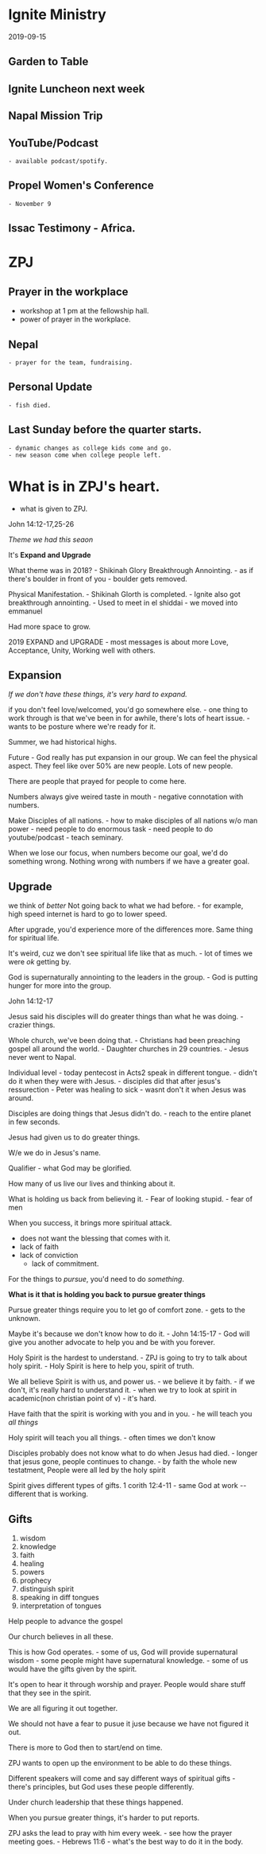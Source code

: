 # Ignite Ministry
2019-09-15

## Garden to Table
## Ignite Luncheon next week
## Napal Mission Trip
## YouTube/Podcast
    - available podcast/spotify.
## Propel Women's Conference
    - November 9

## Issac Testimony - Africa.

ZPJ
===============================

## Prayer in the workplace
- workshop at 1 pm at the fellowship hall.
- power of prayer in the workplace.

## Nepal
    - prayer for the team, fundraising.

## Personal Update
    - fish died.

## Last Sunday before the quarter starts.
    - dynamic changes as college kids come and go.
    - new season come when college people left.

# __What is in ZPJ's heart.__
- what is given to ZPJ.

John 14:12-17,25-26

_Theme we had this seaon_

It's __Expand and Upgrade__

What theme was in 2018?
    - Shikinah Glory Breakthrough Annointing.
    - as if there's boulder in front of you
        - boulder gets removed.

Physical Manifestation.
    - Shikinah Glorth is completed.
    - Ignite also got breakthrough annointing.
        - Used to meet in el shiddai
        - we moved into emmanuel

Had more space to grow.

2019
    EXPAND and UPGRADE
        - most messages is about more Love, Acceptance, Unity, Working well with others.

## Expansion
_If we don't have these things, it's very hard to expand._

if you don't feel love/welcomed, you'd go somewhere else.
    - one thing to work through is that we've been in for awhile, there's lots of heart issue.
        - wants to be posture where we're ready for it.

Summer, we had historical highs.

Future - God really has put expansion in our group. We can feel the physical aspect. They feel like over 50% are new people.
    Lots of new people.

There are people that prayed for people to come here.

Numbers always give weired taste in mouth - negative connotation with numbers.

Make Disciples of all nations.
    - how to make disciples of all nations w/o man power
    - need people to do enormous task
    - need people to do youtube/podcast
    - teach seminary.

When we lose our focus, when numbers become our goal, we'd do something wrong.
Nothing wrong with numbers if we have a greater goal.

## Upgrade
we think of _better_
Not going back to what we had before.
    - for example, high speed internet is hard to go to lower speed.

After upgrade, you'd experience more of the differences more.
Same thing for spiritual life.

It's weird, cuz we don't see spiritual life like that as much.
    - lot of times we were _ok_ getting by.

God is supernaturally annointing to the leaders in the group.
    - God is putting hunger for more into the group.

John 14:12-17

Jesus said his disciples will do greater things than what he was doing.
    - crazier things.

Whole church, we've been doing that.
    - Christians had been preaching gospel all around the world.
    - Daughter churches in 29 countries.
    - Jesus never went to Napal.

Individual level
    - today pentecost in Acts2 speak in different tongue.
    - didn't do it when they were with Jesus.
        - disciples did that after jesus's ressurection
        - Peter was healing to sick
            - wasnt don't it when Jesus was around.

Disciples are doing things that Jesus didn't do.
    - reach to the entire planet in few seconds.

Jesus had given us to do greater things.

W/e we do in Jesus's name.

Qualifier - what God may be glorified.

How many of us live our lives and thinking about it.

What is holding us back from believing it.
    - Fear of looking stupid.
    - fear of men

When you success, it brings more spiritual attack.
- does not want the blessing that comes with it.
- lack of faith
- lack of conviction
    - lack of commitment.

For the things to _pursue_, you'd need to do _something_.

__What is it that is holding you back to pursue greater things__

Pursue greater things require you to let go of comfort zone.
    - gets to the unknown.

Maybe it's because we don't know how to do it.
    - John 14:15-17
    - God will give you another advocate to help you and be with you forever.

Holy Spirit is the hardest to understand.
    - ZPJ is going to try to talk about holy spirit.
    - Holy Spirit is here to help you, spirit of truth.

We all believe Spirit is with us, and power us.
    - we believe it by faith.
    - if we don't, it's really hard to understand it.
        - when we try to look at spirit in academic(non christian point of v)
            - it's hard.

Have faith that the spirit is working with you and in you.
    - he will teach you _all things_

Holy spirit will teach you all things.
    - often times we don't know

Disciples probably does not know what to do when Jesus had died.
    - longer that jesus gone, people continues to change.
    - by faith the whole new testatment, People were all led by the holy spirit

Spirit gives different types of gifts. 1 corith 12:4-11
    - same God at work -- different that is working.

Gifts
----------------
1. wisdom
1. knowledge
1. faith
1. healing
1. powers
1. prophecy
1. distinguish spirit
1. speaking in diff tongues
1. interpretation of tongues

Help people to advance the gospel

Our church believes in all these.

This is how God operates.
    - some of us, God will provide supernatural wisdom
    - some people might have supernatural knowledge.
    - some of us would have the gifts given by the spirit.

It's open to hear it through worship and prayer.
People would share stuff that they see in the spirit.

We are all figuring it out together.


We should not have a fear to pusue it juse because we have not figured it out.

There is more to God then to start/end on time.

ZPJ wants to open up the environment to be able to do these things.

Different speakers will come and say different ways of spiritual gifts
    - there's principles, but God uses these people differently.

Under church leadership that these things happened.

When you pursue greater things, it's harder to put reports.

ZPJ asks the lead to pray with him every week.
    - see how the prayer meeting goes.
    - Hebrews 11:6
    - what's the best way to do it in the body.
